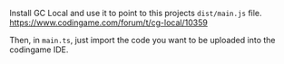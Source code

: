 Install GC Local and use it to point to this projects `dist/main.js` file.
https://www.codingame.com/forum/t/cg-local/10359

Then, in `main.ts`, just import the code you want to be uploaded into the codingame IDE.